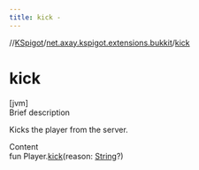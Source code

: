 ```yaml
---
title: kick -
---
```

//[KSpigot](../index.md)/[net.axay.kspigot.extensions.bukkit](index.md)/[kick](kick.md)



# kick  
[jvm]  
Brief description  


Kicks the player from the server.

  
Content  
fun Player.[kick](kick.md)(reason: [String](https://kotlinlang.org/api/latest/jvm/stdlib/kotlin/-string/index.html)?)  



